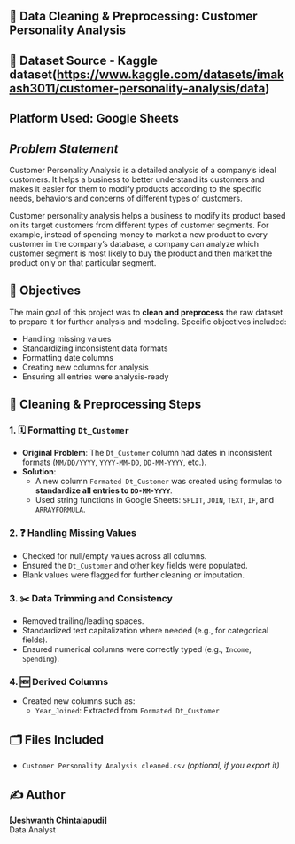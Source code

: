 ## 🧹 **Data Cleaning & Preprocessing: Customer Personality Analysis**
## 📁 **Dataset Source** - Kaggle dataset(https://www.kaggle.com/datasets/imakash3011/customer-personality-analysis/data)
## **Platform Used**: Google Sheets
## *Problem Statement*

Customer Personality Analysis is a detailed analysis of a company’s ideal customers. It helps a business to better understand its customers and makes it easier for them to modify products according to the specific needs, behaviors and concerns of different types of customers.

Customer personality analysis helps a business to modify its product based on its target customers from different types of customer segments. For example, instead of spending money to market a new product to every customer in the company’s database, a company can analyze which customer segment is most likely to buy the product and then market the product only on that particular segment.
## 📌 Objectives

The main goal of this project was to **clean and preprocess** the raw dataset to prepare it for further analysis and modeling. Specific objectives included:

- Handling missing values
- Standardizing inconsistent data formats
- Formatting date columns
- Creating new columns for analysis
- Ensuring all entries were analysis-ready
## 🔧 Cleaning & Preprocessing Steps

### 1. 🗓️ Formatting `Dt_Customer`
- **Original Problem**: The `Dt_Customer` column had dates in inconsistent formats (`MM/DD/YYYY`, `YYYY-MM-DD`, `DD-MM-YYYY`, etc.).
- **Solution**:
  - A new column `Formated Dt_Customer` was created using formulas to **standardize all entries to `DD-MM-YYYY`**.
  - Used string functions in Google Sheets: `SPLIT`, `JOIN`, `TEXT`, `IF`, and `ARRAYFORMULA`.

### 2. ❓ Handling Missing Values
- Checked for null/empty values across all columns.
- Ensured the `Dt_Customer` and other key fields were populated.
- Blank values were flagged for further cleaning or imputation.

### 3. ✂️ Data Trimming and Consistency
- Removed trailing/leading spaces.
- Standardized text capitalization where needed (e.g., for categorical fields).
- Ensured numerical columns were correctly typed (e.g., `Income`, `Spending`).

### 4. 🆕 Derived Columns
- Created new columns such as:
  - `Year_Joined`: Extracted from `Formated Dt_Customer`
## 🗂️ Files Included

- `Customer Personality Analysis cleaned.csv` *(optional, if you export it)*
## ✍️ Author

**[Jeshwanth Chintalapudi]**  
Data Analyst
